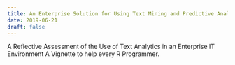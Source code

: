 ```yaml
---
title: An Enterprise Solution for Using Text Mining and Predictive Analytics
date: 2019-06-21
draft: false
---
```


A Reflective Assessment of the Use of Text Analytics in an Enterprise IT Environment
A Vignette to help every R Programmer.

<!--more-->

